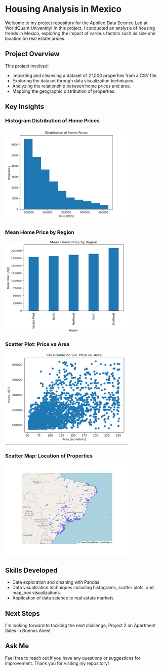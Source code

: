 # Housing Analysis in Mexico

Welcome to my project repository for the Applied Data Science Lab at WorldQuant University! In this project, I conducted an analysis of housing trends in Mexico, exploring the impact of various factors such as size and location on real estate prices.

## Project Overview

This project involved:

- Importing and cleansing a dataset of 21,000 properties from a CSV file.
- Exploring the dataset through data visualization techniques.
- Analyzing the relationship between home prices and area.
- Mapping the geographic distribution of properties.

## Key Insights

### Histogram Distribution of Home Prices
<img src="images/histogram_homes_prices.png" alt="Histogram Distribution of Home Prices" width="400" height="300">

### Mean Home Price by Region
<img src="images/plot_mean_price_region.png" alt="Mean Home Price by Region" width="400" height="300">

### Scatter Plot: Price vs Area
<img src="images/scatter_plot_Price_Area.png" alt="Scatter Plot: Price vs Area" width="400" height="300">

### Scatter Map: Location of Properties
<img src="images/Map_box_Location.png" alt="Scatter Map: Location of Properties" width="400" height="300">

## Skills Developed

- Data exploration and cleaning with Pandas.
- Data visualization techniques including histograms, scatter plots, and map_box visualizations.
- Application of data science to real estate markets.

## Next Steps

I'm looking forward to tackling the next challenge, Project 2 on Apartment Sales in Buenos Aires!

## Ask Me 

Feel free to reach out if you have any questions or suggestions for improvement. Thank you for visiting my repository!
